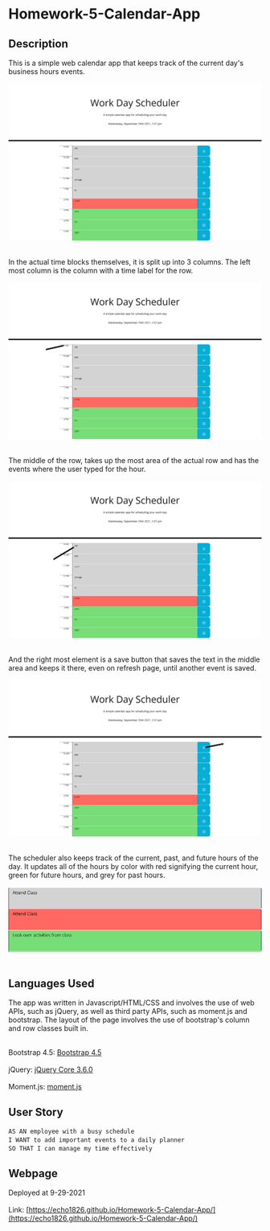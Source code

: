 # Homework-5-Calendar-App

## Description
This is a simple web calendar app that keeps track of the current day's business hours events.<br/><br/> 
![Web app](./assets/images/screencapture-file-C-Users-Ethan-Cho-Bootcamp-Homework-Homework-5-Calendar-App-index-html-2021-09-29-14_57_10.png)<br/><br/> 

In the actual time blocks themselves, it is split up into 3 columns.
The left most column is the column with a time label for the row.<br/><br/> 
![Time column](./assets/images/Hour-column.png)<br/><br/> 

The middle of the row, takes up the most area of the actual row and has the events where the user typed for the hour.<br/><br/> 
![Events column](./assets/images/Annotated-Image-Calendar.png)<br/><br/> 

And the right most element is a save button that saves the text in the middle area and keeps it there, even on refresh page, until another event is saved.<br/><br/> 
![Save button](./assets/images/Save-button.png)<br/><br/> 

The scheduler also keeps track of the current, past, and future hours of the day. It updates all of the hours by color with red signifying the current hour,
green for future hours, and grey for past hours.<br/><br/> 
![Color coded time blocks](./assets/images/Color-code-blocks.PNG)<br/><br/>

## Languages Used
The app was written in Javascript/HTML/CSS and involves the use of web APIs, such as jQuery, as well as third party APIs, such as moment.js and bootstrap. The layout of the page
involves the use of bootstrap's column and row classes built in. <br/><br/>

Bootstrap 4.5: [Bootstrap 4.5](https://getbootstrap.com/docs/4.5/getting-started/introduction/)<br/><br/>
jQuery: [jQuery Core 3.6.0](https://code.jquery.com/)<br/><br/>
Moment.js: [moment.js](https://momentjs.com/)

## User Story
```md
AS AN employee with a busy schedule
I WANT to add important events to a daily planner
SO THAT I can manage my time effectively
```
## Webpage
Deployed at 9-29-2021<br/><br/>
Link: [https://echo1826.github.io/Homework-5-Calendar-App/](https://echo1826.github.io/Homework-5-Calendar-App/)